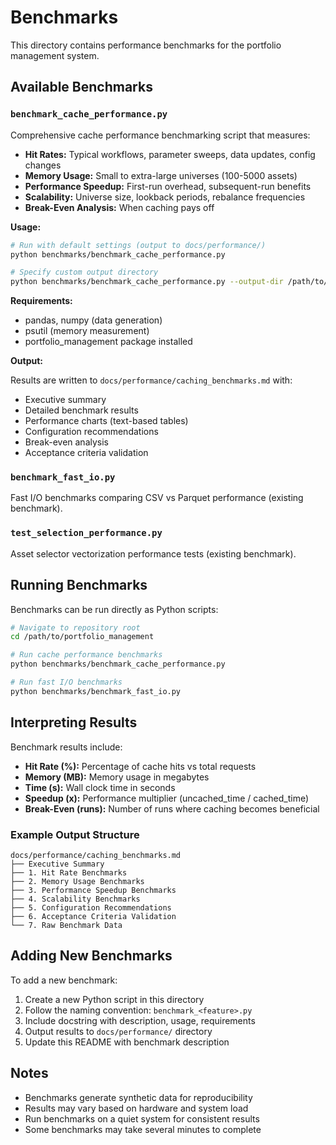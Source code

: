 # Benchmarks

This directory contains performance benchmarks for the portfolio management system.

## Available Benchmarks

### `benchmark_cache_performance.py`

Comprehensive cache performance benchmarking script that measures:

- **Hit Rates:** Typical workflows, parameter sweeps, data updates, config changes
- **Memory Usage:** Small to extra-large universes (100-5000 assets)
- **Performance Speedup:** First-run overhead, subsequent-run benefits
- **Scalability:** Universe size, lookback periods, rebalance frequencies
- **Break-Even Analysis:** When caching pays off

**Usage:**

```bash
# Run with default settings (output to docs/performance/)
python benchmarks/benchmark_cache_performance.py

# Specify custom output directory
python benchmarks/benchmark_cache_performance.py --output-dir /path/to/output
```

**Requirements:**

- pandas, numpy (data generation)
- psutil (memory measurement)
- portfolio_management package installed

**Output:**

Results are written to `docs/performance/caching_benchmarks.md` with:
- Executive summary
- Detailed benchmark results
- Performance charts (text-based tables)
- Configuration recommendations
- Break-even analysis
- Acceptance criteria validation

### `benchmark_fast_io.py`

Fast I/O benchmarks comparing CSV vs Parquet performance (existing benchmark).

### `test_selection_performance.py`

Asset selector vectorization performance tests (existing benchmark).

## Running Benchmarks

Benchmarks can be run directly as Python scripts:

```bash
# Navigate to repository root
cd /path/to/portfolio_management

# Run cache performance benchmarks
python benchmarks/benchmark_cache_performance.py

# Run fast I/O benchmarks
python benchmarks/benchmark_fast_io.py
```

## Interpreting Results

Benchmark results include:

- **Hit Rate (%):** Percentage of cache hits vs total requests
- **Memory (MB):** Memory usage in megabytes
- **Time (s):** Wall clock time in seconds
- **Speedup (x):** Performance multiplier (uncached_time / cached_time)
- **Break-Even (runs):** Number of runs where caching becomes beneficial

### Example Output Structure

```
docs/performance/caching_benchmarks.md
├── Executive Summary
├── 1. Hit Rate Benchmarks
├── 2. Memory Usage Benchmarks
├── 3. Performance Speedup Benchmarks
├── 4. Scalability Benchmarks
├── 5. Configuration Recommendations
├── 6. Acceptance Criteria Validation
└── 7. Raw Benchmark Data
```

## Adding New Benchmarks

To add a new benchmark:

1. Create a new Python script in this directory
2. Follow the naming convention: `benchmark_<feature>.py`
3. Include docstring with description, usage, requirements
4. Output results to `docs/performance/` directory
5. Update this README with benchmark description

## Notes

- Benchmarks generate synthetic data for reproducibility
- Results may vary based on hardware and system load
- Run benchmarks on a quiet system for consistent results
- Some benchmarks may take several minutes to complete
